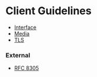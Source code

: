 # Client Guidelines

- [Interface](interface.md)
- [Media](media.md)
- [TLS](tls-guidelines.md)

### External

- [RFC 8305](https://tools.ietf.org/rfc/rfc8305.txt)
